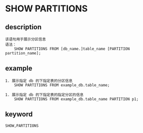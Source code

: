 # SHOW PARTITIONS
## description
    该语句用于展示分区信息
    语法：
        SHOW PARTITIONS FROM [db_name.]table_name [PARTITION partition_name];

## example
    1. 展示指定 db 的下指定表的分区信息
        SHOW PARTITIONS FROM example_db.table_name;
        
    1. 展示指定 db 的下指定表的指定分区的信息
        SHOW PARTITIONS FROM example_db.table_name PARTITION p1;

## keyword
    SHOW,PARTITIONS
    
